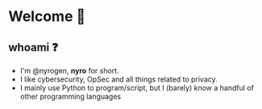 # Welcome 🌺

## whoami ❓

- I'm @nyrogen, **nyro** for short.  
- I like cybersecurity, OpSec and all things related to privacy.
- I mainly use Python to program/script, but I (barely) know a handful of other programming languages
